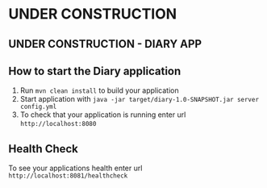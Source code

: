 # UNDER CONSTRUCTION

## UNDER CONSTRUCTION - DIARY APP

How to start the Diary application
---

1. Run `mvn clean install` to build your application
1. Start application with `java -jar target/diary-1.0-SNAPSHOT.jar server config.yml`
1. To check that your application is running enter url `http://localhost:8080`

Health Check
---

To see your applications health enter url `http://localhost:8081/healthcheck`
